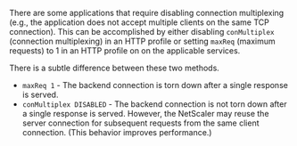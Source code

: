 There are some applications that require disabling connection multiplexing (e.g., the application does not accept multiple clients on the same TCP connection). This can be accomplished by either disabling `conMultiplex` (connection multiplexing) in an HTTP profile or setting `maxReq` (maximum requests) to 1 in an HTTP profile on on the applicable services.

There is a subtle difference between these two methods.

* `maxReq 1` - The backend connection is torn down after a single response is served.
* `conMultiplex DISABLED` - The backend connection is not torn down after a single response is served. However, the NetScaler may reuse the server connection for subsequent requests from the same client connection. (This behavior improves performance.)
